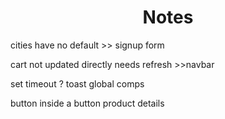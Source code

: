 <h1 align="center">Notes </h1>

cities have no default >> signup form

cart not updated directly needs refresh >>navbar

set timeout ? toast global comps

button inside a button product details